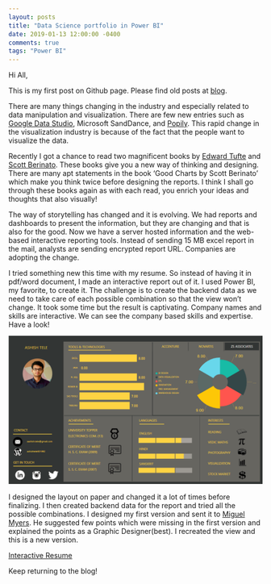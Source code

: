 ```yaml
---
layout: posts
title: "Data Science portfolio in Power BI"
date: 2019-01-13 12:00:00 -0400
comments: true
tags: "Power BI"
---
```


Hi All,

This is my first post on Github page. Please find old posts at [blog](https://ashishtele1992.wordpress.com/).

There are many things changing in the industry and especially related to data manipulation and visualization. There are few new entries  such as [Google Data Studio](https://marketingplatform.google.com/about/data-studio/), Microsoft SandDance, and [Popily](http://developers.popily.com/). This rapid change in the visualization industry is because of the fact that the people want to visualize the data.

Recently I got a chance to read two magnificent books by [Edward Tufte](https://www.edwardtufte.com/tufte/) and [Scott Berinato](https://hbr.org/product/good-charts-the-hbr-guide-to-making-smarter-more-persuasive-data-visualizations/15005-PBK-ENG). These books give you a new way of thinking and designing. There are many apt statements in the book ‘Good Charts by Scott Berinato’ which make you think twice before designing the reports. I think I shall go through these books again as with each read, you enrich your ideas and thoughts that also visually!

The way of storytelling has changed and it is evolving. We had reports and dashboards to present the information, but they are changing and that is also for the good. Now we have a server hosted information and the web-based interactive reporting tools. Instead of sending 15 MB excel report in the mail, analysts are sending encrypted report URL. Companies are adopting the change.

I tried something new this time with my resume. So instead of having it in pdf/word document, I made an interactive report out of it. I used Power BI, my favorite, to create it. The challenge is to create the backend data as we need to take care of each possible combination so that the view won’t change. It took some time but the result is captivating. Company names and skills are interactive. We can see the company based skills and expertise. Have a look!

![center](/images/resume.PNG)

I designed the layout on paper and changed it a lot of times before finalizing. I then created backend data for the report and tried all the possible combinations. I designed my first version and sent it to [Miguel Myers](https://twitter.com/myersmiguel). He suggested few points which were missing in the first version and explained the points as a Graphic Designer(best). I recreated the view and this is a new version.

[Interactive Resume](https://goo.gl/kDkCtM)

Keep returning to the blog!
